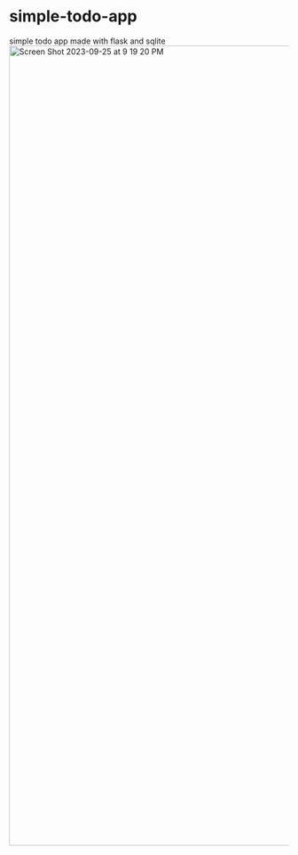 # simple-todo-app
simple todo app made with flask and sqlite
<img width="1440" alt="Screen Shot 2023-09-25 at 9 19 20 PM" src="https://github.com/EloniX-X/simple-todo-app/assets/62807180/e6268a7f-c43e-4a8f-8f96-42198f7a7a54">

